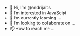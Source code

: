 - 👋 Hi, I’m @andrijaitis
- 👀 I’m interested in JavaScipt
- 🌱 I’m currently learning ...
- 💞️ I’m looking to collaborate on ...
- 📫 How to reach me ...

<!---
andrijaitis/andrijaitis is a ✨ special ✨ repository because its `README.md` (this file) appears on your GitHub profile.
You can click the Preview link to take a look at your changes.
--->
